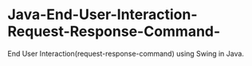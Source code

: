 # Java-End-User-Interaction-Request-Response-Command-
End User Interaction(request-response-command) using Swing in Java.
